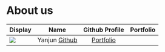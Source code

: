 # About us

Display |                 Name                 | Github Profile | Portfolio 
--------|:------------------------------------:|:--------------:|:---------:
![](https://via.placeholder.com/100.png?text=Photo) | Yanjun [Github](https://github.com/xyanjun02) | [Portfolio](xyanjun02)
 